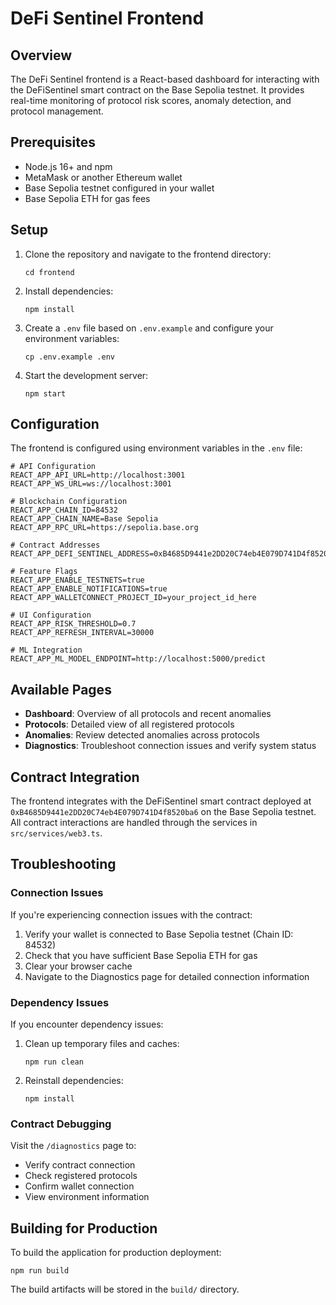 # DeFi Sentinel Frontend

## Overview

The DeFi Sentinel frontend is a React-based dashboard for interacting with the DeFiSentinel smart contract on the Base Sepolia testnet. It provides real-time monitoring of protocol risk scores, anomaly detection, and protocol management.

## Prerequisites

- Node.js 16+ and npm
- MetaMask or another Ethereum wallet
- Base Sepolia testnet configured in your wallet
- Base Sepolia ETH for gas fees

## Setup

1. Clone the repository and navigate to the frontend directory:
   ```
   cd frontend
   ```

2. Install dependencies:
   ```
   npm install
   ```

3. Create a `.env` file based on `.env.example` and configure your environment variables:
   ```
   cp .env.example .env
   ```

4. Start the development server:
   ```
   npm start
   ```

## Configuration

The frontend is configured using environment variables in the `.env` file:

```
# API Configuration
REACT_APP_API_URL=http://localhost:3001
REACT_APP_WS_URL=ws://localhost:3001

# Blockchain Configuration
REACT_APP_CHAIN_ID=84532
REACT_APP_CHAIN_NAME=Base Sepolia
REACT_APP_RPC_URL=https://sepolia.base.org

# Contract Addresses
REACT_APP_DEFI_SENTINEL_ADDRESS=0xB4685D9441e2DD20C74eb4E079D741D4f8520ba6

# Feature Flags
REACT_APP_ENABLE_TESTNETS=true
REACT_APP_ENABLE_NOTIFICATIONS=true
REACT_APP_WALLETCONNECT_PROJECT_ID=your_project_id_here

# UI Configuration
REACT_APP_RISK_THRESHOLD=0.7
REACT_APP_REFRESH_INTERVAL=30000

# ML Integration
REACT_APP_ML_MODEL_ENDPOINT=http://localhost:5000/predict
```

## Available Pages

- **Dashboard**: Overview of all protocols and recent anomalies
- **Protocols**: Detailed view of all registered protocols
- **Anomalies**: Review detected anomalies across protocols
- **Diagnostics**: Troubleshoot connection issues and verify system status

## Contract Integration

The frontend integrates with the DeFiSentinel smart contract deployed at `0xB4685D9441e2DD20C74eb4E079D741D4f8520ba6` on the Base Sepolia testnet. All contract interactions are handled through the services in `src/services/web3.ts`.

## Troubleshooting

### Connection Issues

If you're experiencing connection issues with the contract:

1. Verify your wallet is connected to Base Sepolia testnet (Chain ID: 84532)
2. Check that you have sufficient Base Sepolia ETH for gas
3. Clear your browser cache
4. Navigate to the Diagnostics page for detailed connection information

### Dependency Issues

If you encounter dependency issues:

1. Clean up temporary files and caches:
   ```
   npm run clean
   ```

2. Reinstall dependencies:
   ```
   npm install
   ```

### Contract Debugging

Visit the `/diagnostics` page to:
- Verify contract connection
- Check registered protocols
- Confirm wallet connection
- View environment information

## Building for Production

To build the application for production deployment:

```
npm run build
```

The build artifacts will be stored in the `build/` directory. 